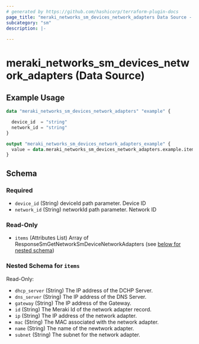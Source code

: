 ```yaml
---
# generated by https://github.com/hashicorp/terraform-plugin-docs
page_title: "meraki_networks_sm_devices_network_adapters Data Source - terraform-provider-meraki"
subcategory: "sm"
description: |-
  
---
```


# meraki_networks_sm_devices_network_adapters (Data Source)



## Example Usage

```terraform
data "meraki_networks_sm_devices_network_adapters" "example" {

  device_id  = "string"
  network_id = "string"
}

output "meraki_networks_sm_devices_network_adapters_example" {
  value = data.meraki_networks_sm_devices_network_adapters.example.items
}
```

<!-- schema generated by tfplugindocs -->
## Schema

### Required

- `device_id` (String) deviceId path parameter. Device ID
- `network_id` (String) networkId path parameter. Network ID

### Read-Only

- `items` (Attributes List) Array of ResponseSmGetNetworkSmDeviceNetworkAdapters (see [below for nested schema](#nestedatt--items))

<a id="nestedatt--items"></a>
### Nested Schema for `items`

Read-Only:

- `dhcp_server` (String) The IP address of the DCHP Server.
- `dns_server` (String) The IP address of the DNS Server.
- `gateway` (String) The IP address of the Gateway.
- `id` (String) The Meraki Id of the network adapter record.
- `ip` (String) The IP address of the network adapter.
- `mac` (String) The MAC associated with the network adapter.
- `name` (String) The name of the newtwork adapter.
- `subnet` (String) The subnet for the network adapter.
